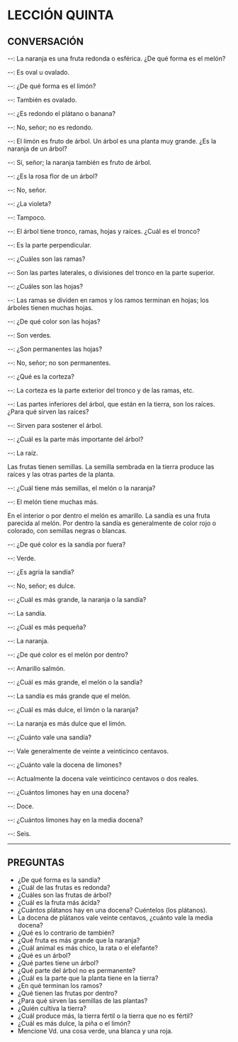 # LECCIÓN QUINTA

## CONVERSACIÓN

--:
  La naranja es una fruta redonda o esférica.
  ¿De qué forma es el melón?
  
--:
  Es oval u ovalado.

--:
  ¿De qué forma es el limón?
  
--:
  También es ovalado.

--:
  ¿Es redondo el plátano o banana?
  
--:
  No, señor; no es redondo.

--:
  El limón es fruto de árbol.
  Un árbol es una planta muy grande.
  ¿Es la naranja de un árbol?
  
--:
  Sí, señor; la naranja también es fruto de árbol.

--:
  ¿Es la rosa flor de un árbol?
  
--:
  No, señor.

--:
  ¿La violeta?
  
--:
  Tampoco.

--:
  El árbol tiene tronco, ramas, hojas y raíces.
  ¿Cuál es el tronco?
  
--:
  Es la parte perpendicular.

--:
  ¿Cuáles son las ramas?
  
--:
  Son las partes laterales, o divisiones del tronco en la parte superior.

--:
  ¿Cuáles son las hojas?
  
--:
  Las ramas se dividen en ramos y los ramos terminan en hojas; los árboles tienen muchas hojas.
  
--:
  ¿De qué color son las hojas?
  
--:
  Son verdes.

--:
  ¿Son permanentes las hojas?
  
--:
  No, señor; no son permanentes.

--:
  ¿Qué es la corteza?
  
--:
  La corteza es la parte exterior del tronco y de las ramas, etc.
  
--:
  Las partes inferiores del árbol, que están en la tierra, son los raíces.
  ¿Para qué sirven las raíces?
  
--:
  Sirven para sostener el árbol.

--:
  ¿Cuál es la parte más importante del árbol?
  
--:
  La raíz.

Las frutas tienen semillas.
La semilla sembrada en la tierra produce las raíces y las otras partes de la planta.

--:
  ¿Cuál tiene más semillas, el melón o la naranja?
  
--:
  El melón tiene muchas más.

En el interior o por dentro el melón es amarillo.
La sandía es una fruta parecida al melón.
Por dentro la sandía es generalmente de color rojo o colorado, con semillas negras o blancas.

--:
  ¿De qué color es la sandía por fuera?
  
--:
  Verde.

--:
  ¿Es agria la sandía?
  
--:
  No, señor; es dulce.

--:
  ¿Cuál es más grande, la naranja o la sandía?
  
--:
  La sandía.

--:
  ¿Cuál es más pequeña?
  
--:
  La naranja.

--:
  ¿De qué color es el melón por dentro?
  
--:
  Amarillo salmón.

--:
  ¿Cuál es más grande, el melón o la sandía?
  
--:
  La sandía es más grande que el melón.

--:
  ¿Cuál es más dulce, el limón o la naranja?
  
--:
  La naranja es más dulce que el limón.

--:
  ¿Cuánto vale una sandía?
  
--:
  Vale generalmente de veinte a veinticinco centavos.

--:
  ¿Cuánto vale la docena de limones?
  
--:
  Actualmente la docena vale veinticinco centavos o dos reales.

--:
  ¿Cuántos limones hay en una docena?
  
--:
  Doce.

--:
  ¿Cuántos limones hay en la media docena?
  
--:
  Seis.

---

## PREGUNTAS

- ¿De qué forma es la sandía?
- ¿Cuál de las frutas es redonda?
- ¿Cuáles son las frutas de árbol?
- ¿Cuál es la fruta más ácida?
- ¿Cuántos plátanos hay en una docena?
  Cuéntelos (los plátanos).
- La docena de plátanos vale veinte centavos, ¿cuánto vale la media docena?
- ¿Qué es lo contrario de también?
- ¿Qué fruta es más grande que la naranja?
- ¿Cuál animal es más chico, la rata o el elefante?
- ¿Qué es un árbol?
- ¿Qué partes tiene un árbol?
- ¿Qué parte del árbol no es permanente?
- ¿Cuál es la parte que la planta tiene en la tierra?
- ¿En qué terminan los ramos?
- ¿Qué tienen las frutas por dentro?
- ¿Para qué sirven las semillas de las plantas?
- ¿Quién cultiva la tierra?
- ¿Cuál produce más, la tierra fértil o la tierra que no es fértil?
- ¿Cuál es más dulce, la piña o el limón?
- Mencione Vd. una cosa verde, una blanca y una roja.
